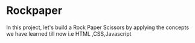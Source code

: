 # Rockpaper
In this project, let's build a Rock Paper Scissors by applying the concepts we have learned till now i.e HTML ,CSS,Javascript

